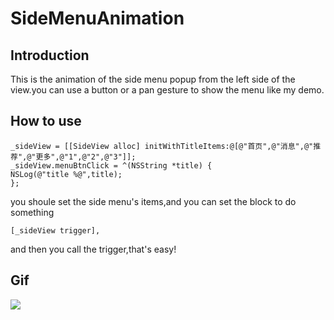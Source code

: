# SideMenuAnimation

## Introduction
This is the animation of the side menu popup from the left side of the view.you can use a button or a pan gesture to show the menu like my demo.

## How to use
```object-c
_sideView = [[SideView alloc] initWithTitleItems:@[@"首页",@"消息",@"推荐",@"更多",@"1",@"2",@"3"]];
_sideView.menuBtnClick = ^(NSString *title) {
NSLog(@"title %@",title);
};
```
you shoule set the side menu's items,and you can set the block to do something
```object-c
[_sideView trigger],
```
and then you call the trigger,that's easy!

## Gif
![](https://github.com/Yuzeyang/SideMenuAnimation/raw/master/SideMenuAnimation.gif)
